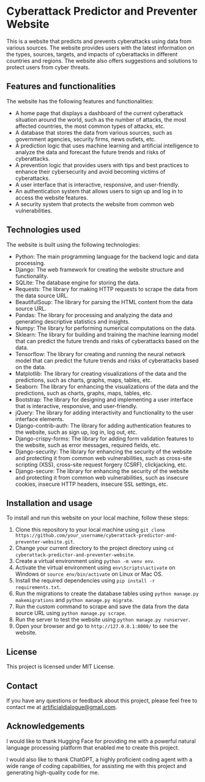 # Cyberattack Predictor and Preventer Website

This is a website that predicts and prevents cyberattacks using data from various sources. The website provides users with the latest information on the types, sources, targets, and impacts of cyberattacks in different countries and regions. The website also offers suggestions and solutions to protect users from cyber threats.

## Features and functionalities

The website has the following features and functionalities:

- A home page that displays a dashboard of the current cyberattack situation around the world, such as the number of attacks, the most affected countries, the most common types of attacks, etc.
- A database that stores the data from various sources, such as government agencies, security firms, news outlets, etc.
- A prediction logic that uses machine learning and artificial intelligence to analyze the data and forecast the future trends and risks of cyberattacks.
- A prevention logic that provides users with tips and best practices to enhance their cybersecurity and avoid becoming victims of cyberattacks.
- A user interface that is interactive, responsive, and user-friendly.
- An authentication system that allows users to sign up and log in to access the website features.
- A security system that protects the website from common web vulnerabilities.

## Technologies used

The website is built using the following technologies:

- Python: The main programming language for the backend logic and data processing.
- Django: The web framework for creating the website structure and functionality.
- SQLite: The database engine for storing the data.
- Requests: The library for making HTTP requests to scrape the data from the data source URL.
- BeautifulSoup: The library for parsing the HTML content from the data source URL.
- Pandas: The library for processing and analyzing the data and generating descriptive statistics and insights.
- Numpy: The library for performing numerical computations on the data.
- Sklearn: The library for building and training the machine learning model that can predict the future trends and risks of cyberattacks based on the data.
- Tensorflow: The library for creating and running the neural network model that can predict the future trends and risks of cyberattacks based on the data.
- Matplotlib: The library for creating visualizations of the data and the predictions, such as charts, graphs, maps, tables, etc.
- Seaborn: The library for enhancing the visualizations of the data and the predictions, such as charts, graphs, maps, tables, etc.
- Bootstrap: The library for designing and implementing a user interface that is interactive, responsive, and user-friendly.
- jQuery: The library for adding interactivity and functionality to the user interface elements.
- Django-contrib-auth: The library for adding authentication features to the website, such as sign up, log in, log out, etc.
- Django-crispy-forms: The library for adding form validation features to the website, such as error messages, required fields, etc.
- Django-security: The library for enhancing the security of the website and protecting it from common web vulnerabilities, such as cross-site scripting (XSS), cross-site request forgery (CSRF), clickjacking, etc.
- Django-secure: The library for enhancing the security of the website and protecting it from common web vulnerabilities, such as insecure cookies, insecure HTTP headers, insecure SSL settings, etc.

## Installation and usage

To install and run this website on your local machine, follow these steps:

1. Clone this repository to your local machine using `git clone https://github.com/your_username/cyberattack-predictor-and-preventer-website.git`.
2. Change your current directory to the project directory using `cd cyberattack-predictor-and-preventer-website`.
3. Create a virtual environment using `python -m venv env`.
4. Activate the virtual environment using `env\Scripts\activate` on Windows or `source env/bin/activate` on Linux or Mac OS.
5. Install the required dependencies using `pip install -r requirements.txt`.
6. Run the migrations to create the database tables using `python manage.py makemigrations` and `python manage.py migrate`.
7. Run the custom command to scrape and save the data from the data source URL using `python manage.py scrape`.
8. Run the server to test the website using `python manage.py runserver`.
9. Open your browser and go to `http://127.0.0.1:8000/` to see the website.

## License

This project is licensed under MIT License.

## Contact

If you have any questions or feedback about this project, please feel free to contact me at artificialdialogue@gmail.com.

## Acknowledgements

I would like to thank Hugging Face for providing me with a powerful natural language processing platform that enabled me to create this project.

I would also like to thank ChatGPT, a highly proficient coding agent with a wide range of coding capabilities, for assisting me with this project and generating high-quality code for me.
